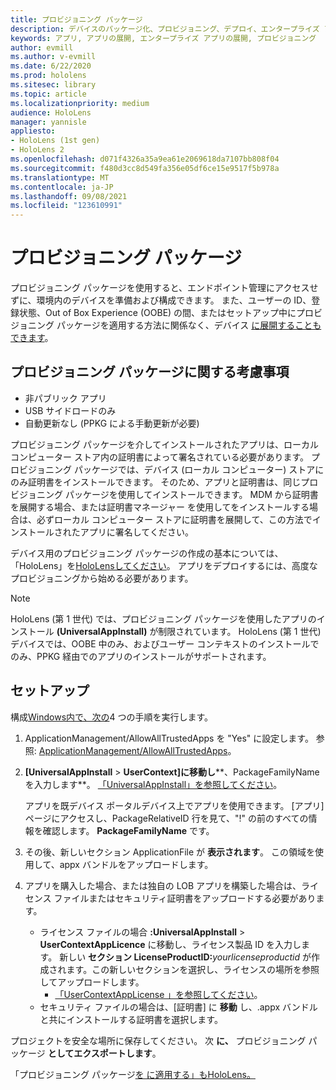 ```yaml
---
title: プロビジョニング パッケージ
description: デバイスのパッケージ化、プロビジョニング、デプロイ、エンタープライズ アプリの展開についてHoloLensします。
keywords: アプリ, アプリの展開, エンタープライズ アプリの展開, プロビジョニング
author: evmill
ms.author: v-evmill
ms.date: 6/22/2020
ms.prod: hololens
ms.sitesec: library
ms.topic: article
ms.localizationpriority: medium
audience: HoloLens
manager: yannisle
appliesto:
- HoloLens (1st gen)
- HoloLens 2
ms.openlocfilehash: d071f4326a35a9ea61e2069618da7107bb808f04
ms.sourcegitcommit: f480d3cc8d549fa356e05df6ce15e9517f5b978a
ms.translationtype: MT
ms.contentlocale: ja-JP
ms.lasthandoff: 09/08/2021
ms.locfileid: "123610991"
---
```

# <a name="provisioning-package"></a>プロビジョニング パッケージ

プロビジョニング パッケージを使用すると、エンドポイント管理にアクセスせずに、環境内のデバイスを準備および構成できます。 また、ユーザーの ID、登録状態、Out of Box Experience (OOBE) の間、またはセットアップ中にプロビジョニング パッケージを適用する方法に関係なく、デバイス [に展開することもできます](/hololens/hololens-provisioning##apply-a-provisioning-package-to-hololens-during-setup)。

## <a name="provisioning-packages-considerations"></a>プロビジョニング パッケージに関する考慮事項

* 非パブリック アプリ
* USB サイドロードのみ
* 自動更新なし (PPKG による手動更新が必要)

プロビジョニング パッケージを介してインストールされたアプリは、ローカル コンピューター ストア内の証明書によって署名されている必要があります。 プロビジョニング パッケージでは、デバイス (ローカル コンピューター) ストアにのみ証明書をインストールできます。 そのため、アプリと証明書は、同じプロビジョニング パッケージを使用してインストールできます。 MDM から証明書を展開する場合、または証明書マネージャー を[](certificate-manager.md)使用してをインストールする場合は、必ずローカル コンピューター ストアに証明書を展開して、この方法でインストールされたアプリに署名してください。

デバイス用のプロビジョニング パッケージの作成の基本については、「HoloLens」を[HoloLensしてください](/hololens/hololens-provisioning)。 アプリをデプロイするには、高度なプロビジョニングから始める必要があります。

> [!NOTE]
> HoloLens (第 1 世代) では、プロビジョニング パッケージを使用したアプリのインストール **(UniversalAppInstall)** が制限されています。 HoloLens (第 1 世代) デバイスでは、OOBE 中のみ、およびユーザー コンテキストのインストールでのみ、PPKG 経由でのアプリのインストールがサポートされます。

## <a name="setup"></a>セットアップ

構成[Windows内で、次の](https://www.microsoft.com/store/productId/9NBLGGH4TX22)4 つの手順を実行します。

1. ApplicationManagement/AllowAllTrustedApps を "Yes" に設定します。 参照: [ApplicationManagement/AllowAllTrustedApps](/windows/client-management/mdm/policy-csp-applicationmanagement#applicationmanagement-allowalltrustedapps)。

2. **[UniversalAppInstall**  >  **UserContext]に移動し****、PackageFamilyName を入力します**。 [「UniversalAppInstall」を参照してください](/windows/configuration/wcd/wcd-universalappinstall)。

   アプリを既デバイス ポータルデバイス上でアプリを使用できます。 [アプリ] ページにアクセスし、PackageRelativeID 行を見て、"!" の前のすべての情報を確認します。 **PackageFamilyName** です。

3. その後、新しいセクション ApplicationFile が **表示されます**。 この領域を使用して、appx バンドルをアップロードします。

4. アプリを購入した場合、または独自の LOB アプリを構築した場合は、ライセンス ファイルまたはセキュリティ証明書をアップロードする必要があります。

    - ライセンス ファイルの場合 **:UniversalAppInstall**  >  **UserContextAppLicence** に移動し、ライセンス製品 ID を入力します。 新しい <b>セクション LicenseProductID:</b><i>yourlicenseproductid</i> が作成されます。この新しいセクションを選択し、ライセンスの場所を参照してアップロードします。
        - [「UserContextAppLicense 」を参照してください](/windows/configuration/wcd/wcd-universalappinstall#usercontextapplicense)。
    - セキュリティ ファイルの場合は、[証明書] に **移動** し、.appx バンドルと共にインストールする証明書を選択します。

プロジェクトを安全な場所に保存してください。 次 **に、** プロビジョニング パッケージ **としてエクスポートします**。  

「プロビジョニング パッケージ[を に適用する」もHoloLens。](/hololens/hololens-provisioning#apply-a-provisioning-package-to-hololens-during-setup)
